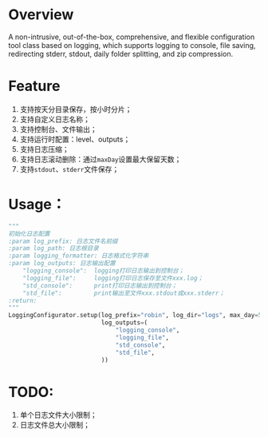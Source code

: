 # Overview

A non-intrusive, out-of-the-box, comprehensive, and flexible configuration tool class based on logging, which supports
logging to console, file saving, redirecting stderr, stdout, daily folder splitting, and zip compression.

# Feature

1. 支持按天分目录保存，按小时分片；
2. 支持自定义日志名称；
3. 支持控制台、文件输出；
4. 支持运行时配置：level、outputs；
5. 支持日志压缩；
6. 支持日志滚动删除：通过`maxDay`设置最大保留天数；
7. 支持`stdout`、`stderr`文件保存；

# Usage：

```python
"""
初始化日志配置
:param log_prefix: 日志文件名前缀
:param log_path: 日志根目录
:param logging_formatter: 日志格式化字符串
:param log_outputs: 日志输出配置
    "logging_console":  logging打印日志输出到控制台；
    "logging_file":     logging打印日志保存至文件xxx.log；
    "std_console":      print打印日志输出到控制台；
    "std_file":         print输出至文件xxx.stdout或xxx.stderr；
:return:
"""
LoggingConfigurator.setup(log_prefix="robin", log_dir="logs", max_day=5,
                          log_outputs=(
                              "logging_console",
                              "logging_file",
                              "std_console",
                              "std_file",
                          ))
```

# TODO:

1. 单个日志文件大小限制；
2. 日志文件总大小限制；